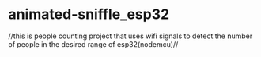 # animated-sniffle_esp32
//this is people counting project that uses wifi signals to detect the number of people in the desired range of esp32(nodemcu)//

